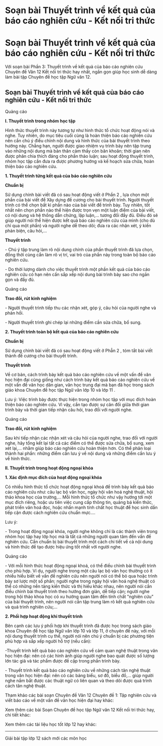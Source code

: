 # Soạn bài Thuyết trình về kết quả của báo cáo nghiên cứu - Kết nối tri thức

# Soạn bài Thuyết trình về kết quả của báo cáo nghiên cứu - Kết nối tri thức

Với soạn bài Phần 3: Thuyết trình về kết quả của báo cáo nghiên cứu Chuyên đề Văn 12 Kết nối tri thức hay nhất, ngắn gọn giúp học sinh dễ dàng làm bài tập Chuyên đề học tập Ngữ văn 12.

## Soạn bài Thuyết trình về kết quả của báo cáo nghiên cứu - Kết nối tri thức

Quảng cáo

**I. Thuyết trình trong nhóm học tập**

Hình thức thuyết trình này tương tự như hình thức tổ chức hoạt động nói và nghe. Tuy nhiên, do mục tiêu cuối cùng là hoàn thiện báo cáo nghiên cứu nên cần chú ý điều chỉnh nội dung và hình thức của bài thuyết trình theo hướng này. Chẳng hạn, người được giao nhiệm vụ trình bày nên tập trung vào những nội dung mà bản thân cảm thấy còn băn khoăn; thời gian nên được phân chia thích đáng cho phần thảo luận; sau hoạt động thuyết trình, nhóm học tập cần đưa ra được phương hướng và kế hoạch sửa chữa, hoàn thiện báo cáo nghiên cứu.

**1\. Thuyết trình từng kết quả của báo cáo nghiên cứu**

**Chuẩn bị**

Sử dụng chính bài viết đã có sau hoạt động viết ở Phần 2 , lựa chọn một phần của bài viết để Xây dựng đề cương cho bài thuyết trình. Người thuyết trình có thể chọn bất kì phần nào của bài viết để trình bày. Tuy nhiên, tốt nhất nên chọn phần nào thể hiện được trọn vẹn một luận điểm của bài viết, có nội dung và hệ thống dẫn chứng, lập luận,... tương đối đầy đủ. Điều đó sẽ giúp người nói thể hiện được kết quả báo cáo nghiên cứu của mình (cho dù chỉ qua một phần) và người nghe dễ theo dõi; đưa ra các nhận xét, ý kiến phản biện, câu hỏi,...

**Thuyết trình**

\- Chú ý tập trung làm rõ nội dung chính của phần thuyết trình đã lựa chọn, đồng thời cùng cẩn làm rõ vị trí, vai trò của phần này trong toàn bộ báo cáo nghiên cứu.

\- Do thời lượng dành cho việc thuyết trình một phần kết quả của báo cáo nghiên cứu có hạn nên cấn sắp xếp nội dung bài trình bày sao cho ngá́n gọn và đầy đủ.

Quảng cáo

**Trao đổi, rút kinh nghiệm**

\- Người thuyết trình tiếp thu các nhận xét, góp ý, câu hỏi của người nghe và phản hồi.

\- Người thuyết trình ghi chép lại những điểm cần sửa chữa, bổ sung.

**2\. Thuyết trình toàn bộ kết quả của báo cáo nghiên cứu**

**Chuẩn bị**

Sử dụng chính bài viết đã có sau hoạt động viết ở Phâ̂n 2 , tóm tắt bài viết thành đế cương cho bài thuyết trình.

**Thuyết trình**

Về cơ bản, cách trình bày kết quả báo cáo nghiên cứu về một vấn đề văn học hiện đại cũng giống như cách trình bày kết quả báo cáo nghiên cứu về một vấn đề văn học dân gian, văn học trung đại mà bạn đã học trong sách giáo khoa Chuyên đề học tập Ngữ văn lớp 10 và lớp 11 .

Lưu ý: Việc trình bày được thực hiện trong nhóm học tập với mục đích hoàn thiện báo cáo nghiên cứu. Vì vậy, cần tạo được sự cân đối giữa thời gian trình bày và thời gian tiếp nhận câu hỏi, trao đổi với người nghe.

Quảng cáo

**Trao đổi, rút kinh nghiệm**

Sau khi tiếp nhận các nhận xét và câu hỏi của người nghe, trao đổi với người nghe, hãy tổng kết lại tất cả các điểm có thể được sửa chữa, bổ sung, xem xét lại,... nhằm giúp báo cáo nghiên cứu hoàn thiện hơn. Có thể phân loại thành hai phần: những điểm cần lưu ý về nội dung và những điểm cần lưu ý về hình thức.

**II. Thuyết trình trong hoạt động ngoại khóa**

**1\. Xác định mục đích của hoạt động ngoại khóa**

Có nhiều hình thức tổ chức hoạt động ngoại khoá để trình bày kết quả báo cáo nghiên cứu như: câu lạc bộ văn học, ngày hội văn hoá nghệ thuật, hội thảo khoa học của trường,... Mỗi hình thức tổ chức như vậy hướng tới một mục đích riêng, hoặc ưu tiên việc cung cấp thông tin, quảng bá kiến thức, phát triển văn hoá đọc, hoặc nhấn mạnh tính chất học thuật để học sinh dần tiếp cận được cách nghiên cứu chuẩn mực....

Lưu ý:

\- Trong hoạt động ngoại khóa, người nghe không chỉ là các thành viên trong nhóm học tập hay lớp học mà là tất cả những người quan tâm đến vấn đề nghiên cứu. Cần chuẩn bị bài thuyết trình một cách chi tiết về cả nội dung và hình thức để tạo được hiệu ứng tốt nhất với người nghe.

Quảng cáo

\- Với mỗi hình thức hoạt động ngoại khoá, có thể điều chỉnh bài thuyết trình cho phù hợp. Ví dụ, người nghe trong một câu lạc bộ văn học thường có ít nhiều hiểu biết về vấn đề nghiên cứu nên người nói có thể bỏ qua hoặc trình bày sơ lược một số phần; người nghe trong ngày hội văn hoá nghệ thuật có thể có những nền tảng kiến thức và thị hiếu khác nhau, nên người nói cần điều chỉnh bài thuyết trình theo hướng đơn giản, dễ tiếp cận; người nghe trong hội thảo khoa học có xu hướng quan tâm đến tính chất "nghiên cứu" của bài thuyết trình, nên người nói cần tập trung làm rõ kết quả nghiên cứu và quá trình nghiên cứu;...

**2\. Phối hợp hoạt động khi thuyết trình**

Bên cạnh các lưu ý phối hợp khi thuyết trình đã được học trong sách giáo khoa Chuyên để học tập Ngữ văn lớp 10 và lớp 11, ở chuyên đề này, với mỗi nội dung thuyết trình cụ thể, người nói nên chú ý chuẩn bị các phương tiện phù hợp và sắp xếp người hỗ trợ (nếu cần):

-Thuyết trình kết quả báo cáo nghiên cứu về cảm quan nghệ thuật trong văn học hiện đại: nên có các hình ảnh giúp người nghe bao quát được số lượng lớn tác giả và tác phẩm được đề cập trong phần trình bày.

\- Thuyết trình kết quả báo cáo nghiên cứu về những cách tân nghệ thuật trong văn học hiện đại: nên có các bảng biểu, sơ đồ, biểu đồ,... giúp người nghe nắm bắt được các thuật ngữ có liên quan và theo dõi được quá trình cách tân nghệ thuật.

Tham khảo các bài soạn Chuyên đề Văn 12 Chuyên đề 1: Tập nghiên cứu và viết báo cáo về một vấn đề văn học hiện đại hay khác:

Xem thêm các bài Soạn Chuyên đề học tập Ngữ văn 12 Kết nối tri thức hay, chi tiết khác:

Xem thêm các tài liệu học tốt lớp 12 hay khác:

* * *

Giải bài tập lớp 12 sách mới các môn học
